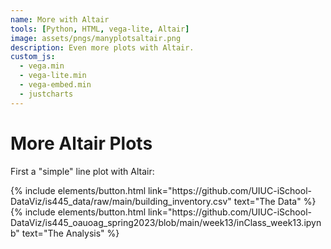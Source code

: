 ```yaml
---
name: More with Altair
tools: [Python, HTML, vega-lite, Altair]
image: assets/pngs/manyplotsaltair.png
description: Even more plots with Altair.
custom_js:
  - vega.min
  - vega-lite.min
  - vega-embed.min
  - justcharts
---
```



# More Altair Plots

First a "simple" line plot with Altair:

<vegachart schema-url="{{ site.baseurl }}/assets/json/buildings_sqrt.json" style="width: 100%"></vegachart>






<!-- these are written in a combo of html and liquid --> 

<div class="left">
{% include elements/button.html link="https://github.com/UIUC-iSchool-DataViz/is445_data/raw/main/building_inventory.csv" text="The Data" %}
</div>


<div class="right">
{% include elements/button.html link="https://github.com/UIUC-iSchool-DataViz/is445_oauoag_spring2023/blob/main/week13/inClass_week13.ipynb" text="The Analysis" %}
</div>

